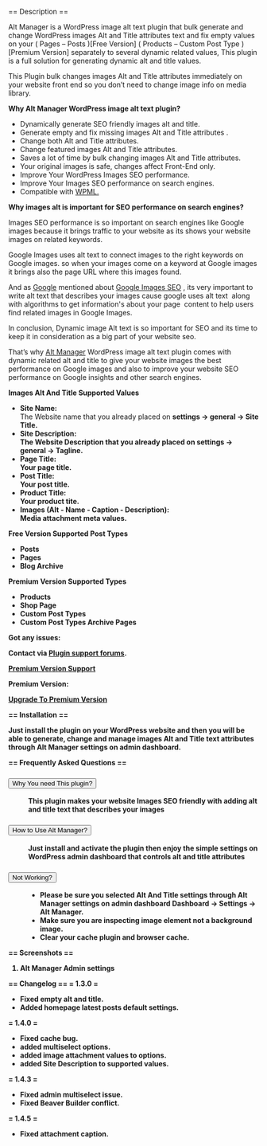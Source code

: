 
== Description ==
<p>Alt Manager is a WordPress image alt text plugin that bulk generate and change WordPress images Alt and Title attributes text and fix empty values on your ( Pages – Posts )[Free Version] ( Products – Custom Post Type )[Premium Version] separately to several dynamic related values, This plugin is a full solution for generating dynamic alt and title values.</p>

<p>This Plugin bulk changes images Alt and Title attributes immediately on your website front end so you don’t need to change image info on media library.</p>

<p><strong>Why Alt Manager WordPress image alt text plugin?</strong></p>
<ul>
<li>Dynamically generate SEO friendly images alt and title.</li>
<li>Generate empty and fix missing images Alt and Title attributes .</li>
<li>Change both Alt and Title attributes.</li>
<li>Change featured images Alt and Title attributes.</li>
<li>Saves a lot of time by bulk changing images Alt and Title attributes.</li>
<li>Your original images is safe, changes affect Front-End only.</li>
<li>Improve Your WordPress Images SEO performance.</li>
<li>Improve Your Images SEO performance on search engines.</li>
<li>Compatible with <a href="https://wpml.org">WPML.</a></li>
</ul>

<p><strong>Why images alt is important for SEO performance on search engines?</strong></p>
<p>Images SEO performance is so important on search engines like Google images because it brings traffic to your website as its shows your website images on related keywords.</p>
<p>Google Images uses alt text to connect images to the right keywords on Google images. so when your images come on a keyword at Google images it brings also the page URL where this images found.</p>
<p>And as <a href="http://www.google.com">Google</a> mentioned about <a href="https://developers.google.com/search/docs/advanced/guidelines/google-images#use-descriptive-alt-text">Google Images SEO</a> , its very important to write alt text that describes your images cause google uses alt text  along with algorithms to get information's about your page  content to help users find related images in Google Images.</p>
<p>In conclusion, Dynamic image Alt text is so important for SEO and its time to keep it in consideration as a big part of your website seo. </p>
<p>That’s why <a href="https://wordpress.org/plugins/alt-manager/">Alt Manager</a> WordPress image alt text plugin comes with dynamic related alt and title to give your website images the best performance on Google images and also to improve your website SEO performance on Google insights and other search engines.</p>

<p><strong>Images Alt And Title Supported Values</strong></p>
<ul>
<li><strong>Site Name:</strong><br />The Website name that you already placed on <strong>settings -> general -> Site Title<strong>.</li>
<li><strong>Site Description:</strong><br />The Website Description that you already placed on <strong>settings -> general -> Tagline<strong>.</li>
<li><strong>Page Title:</strong><br />Your page title.</li>
<li><strong>Post Title:</strong><br />Your post title.</li>
<li><strong>Product Title:</strong><br />Your product tite.</li>
<li><strong>Images (Alt - Name - Caption - Description):</strong><br />Media attachment meta values.</li>
</ul>
<p><strong>Free Version Supported Post Types</strong></p>

<ul>
<li>Posts</li>
<li>Pages</li>
<li>Blog Archive</li>
</ul>

<p><strong>Premium Version Supported Types</strong></p>

<ul>
<li>Products</li>
<li>Shop Page</li>
<li>Custom Post Types</li>
<li>Custom Post Types Archive Pages</li>
</ul>

<p><strong>Got any issues:</strong></p>
<p>Contact via <a href="https://wordpress.org/support/plugin/alt-manager/" >Plugin support forums</a>.</p>
<p><a href="https://wpsaad.com/support/"><strong>Premium Version Support</strong></a></p> 
  
<p><strong>Premium Version:</strong></p>
<p><strong><a href="https://wpsaad.com/alt-manager-wordpress-image-alt-text-plugin" >Upgrade To Premium Version</a></strong></p>


== Installation ==
<p>Just install the plugin on your WordPress website and then you will be able to generate, change and manage images Alt and Title text attributes through Alt Manager settings on admin dashboard.</p>




== Frequently Asked Questions ==
<dl>
<dt id="why" class="open" aria-expanded="true"><h3><button formaction="#why">Why You need This plugin?</button></h3></dt>
<dd>This plugin makes your website Images SEO friendly with adding alt and title text that describes your images </dd>
<dt id="how"><h3><button formaction="#how">How to Use Alt Manager?</button></h3></dt>
<dd>Just install and activate the plugin then enjoy the simple settings on WordPress admin dashboard that controls alt and title attributes </dd>
<dt id="not"><h3><button formaction="#not">Not Working?</button></h3></dt>
<dd>
<ul>
<li>
Please be sure you selected Alt And Title settings through Alt Manager settings on admin dashboard <strong>Dashboard -> Settings -> Alt Manager</strong>.
</li>
<li>
Make sure you are inspecting image element not a background image.
</li>
<li>Clear your cache plugin and browser cache.</li>
</ul> </dd>
</dl>


== Screenshots ==
1. Alt Manager Admin settings

== Changelog ==
= 1.3.0 =
* Fixed empty alt and title.
* Added homepage latest posts default settings.
  
= 1.4.0 =
* Fixed cache bug.
* added multiselect options.
* added image attachment values to options.
* added Site Description to supported values.
  
= 1.4.3 =
* Fixed admin multiselect issue.
* Fixed Beaver Builder conflict.
  
= 1.4.5 =
* Fixed attachment caption.
